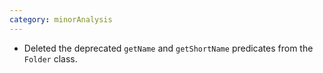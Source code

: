 ```yaml
---
category: minorAnalysis
---
```

* Deleted the deprecated `getName` and `getShortName` predicates from the `Folder` class.